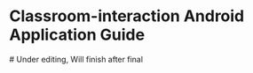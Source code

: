 <h1>Classroom-interaction Android Application Guide</h1>
#                 Under editing, Will finish after final
